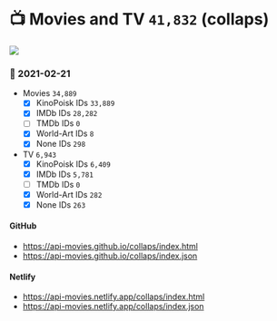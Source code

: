 # :tv: Movies and TV `41,832` (collaps)

<a href="https://API-Movies.github.io"><img src="https://API-Movies.github.io/banner.png?cache"></a>

### :date: 2021-02-21
- Movies `34,889`
  - [x] KinoPoisk IDs `33,889`
  - [x] IMDb IDs `28,282`
  - [ ] TMDb IDs `0`
  - [x] World-Art IDs `8`
  - [x] None IDs `298`
- TV `6,943`
  - [x] KinoPoisk IDs `6,409`
  - [x] IMDb IDs `5,781`
  - [ ] TMDb IDs `0`
  - [x] World-Art IDs `282`
  - [x] None IDs `263`
#### GitHub
- <a href='https://api-movies.github.io/collaps/index.html' target='_blank'>https://api-movies.github.io/collaps/index.html</a>
- <a href='https://api-movies.github.io/collaps/index.json' target='_blank'>https://api-movies.github.io/collaps/index.json</a>
#### Netlify
- <a href='https://api-movies.netlify.app/collaps/index.html' target='_blank'>https://api-movies.netlify.app/collaps/index.html</a>
- <a href='https://api-movies.netlify.app/collaps/index.json' target='_blank'>https://api-movies.netlify.app/collaps/index.json</a>
